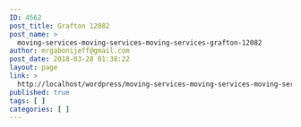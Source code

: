 ```yaml
---
ID: 4562
post_title: Grafton 12082
post_name: >
  moving-services-moving-services-moving-services-grafton-12082
author: mrgabonijeff@gmail.com
post_date: 2018-03-28 01:38:22
layout: page
link: >
  http://localhost/wordpress/moving-services-moving-services-moving-services-grafton-12082/
published: true
tags: [ ]
categories: [ ]
---
```

